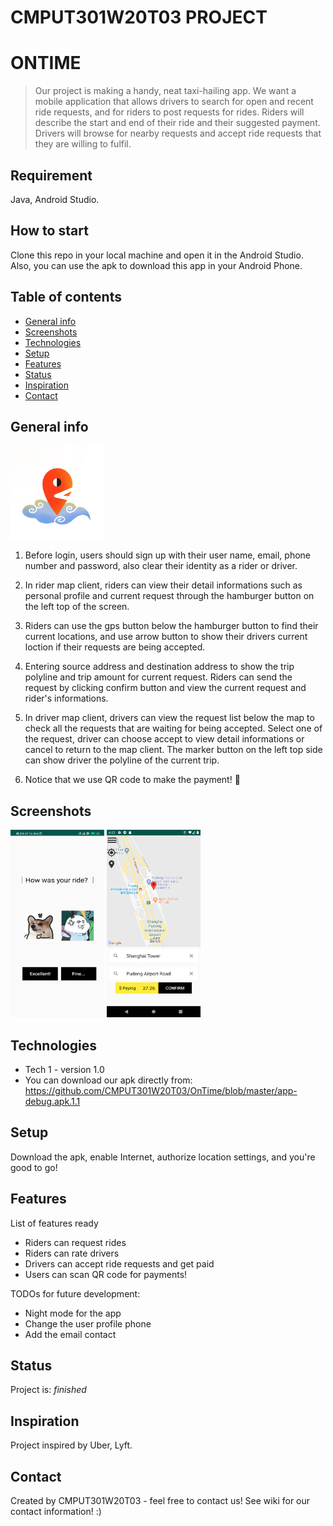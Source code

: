 # CMPUT301W20T03 PROJECT 
# ONTIME
> Our project is making a handy, neat taxi-hailing app. 
> We want a mobile application that allows drivers to search for open and recent ride requests, and for riders to post requests for rides. Riders will describe the start and end of their ride and their suggested payment. Drivers will browse for nearby requests and accept ride requests that they are willing to fulfil. 

## Requirement 
Java, Android Studio.

## How to start
Clone this repo in your local machine and open it in the Android Studio.
Also, you can use the apk to download this app in your Android Phone.

## Table of contents
* [General info](#general-info)
* [Screenshots](#screenshots)
* [Technologies](#technologies)
* [Setup](#setup)
* [Features](#features)
* [Status](#status)
* [Inspiration](#inspiration)
* [Contact](#contact)

## General info
<img width="150" height="150" alt = "APP icon" src="https://github.com/CMPUT301W20T03/OnTime/blob/master/doc/Screenshots/768c7a7248db284e3dbfb169aee0461.jpg"/>

1. Before login, users should sign up with their user name, email, phone number and password, also clear their identity as a rider or driver.

2. In rider map client, riders can view their detail informations such as personal profile and current request through the hamburger button on the left top of the screen. 

3. Riders can use the gps button below the hamburger button to find their current locations, and use arrow button to show their drivers current loction if their requests are being accepted.

4. Entering source address and destination address to show the trip polyline and trip amount for current request. Riders can send the request by clicking confirm button and view the current request and rider's informations. 

5. In driver map client, drivers can view the request list below the map to check all the requests that are waiting for being accepted. Select one of the request, driver can choose accept to view detail informations or cancel to return to the map client. The marker button on the left top side can show driver the polyline of the current trip. 

6. Notice that we use QR code to make the payment! 👀 


## Screenshots
<img width="150" height="300" alt = "Rate a ride" src="https://github.com/CMPUT301W20T03/OnTime/blob/master/doc/Screenshots/e545da195497b3da5ffe7277fd2edd1.jpg"/>

<img width="150" height="300" alt = "Request a ride" src="https://github.com/CMPUT301W20T03/OnTime/blob/master/doc/Screenshots/51c2fbe0eb036246b9d9aa143ff602a.png"/>

## Technologies
* Tech 1 - version 1.0
* You can download our apk directly from: https://github.com/CMPUT301W20T03/OnTime/blob/master/app-debug.apk.1.1

## Setup
Download the apk, enable Internet, authorize location settings, and you're good to go!

## Features
List of features ready 
* Riders can request rides
* Riders can rate drivers
* Drivers can accept ride requests and get paid
* Users can scan QR code for payments!

TODOs for future development:
* Night mode for the app
* Change the user profile phone
* Add the email contact

## Status
Project is: _finished_

## Inspiration
Project inspired by Uber, Lyft.

## Contact
Created by CMPUT301W20T03 - feel free to contact us!
See wiki for our contact information! :)
